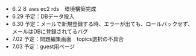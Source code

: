 - 6.２８ aws ec2 rds　環境構築完成
- 6.29 予定：DBデータ投入
- 6.30 予定：メールで新規登録する時、エラーが出ても、ロールバックせず、メールはDBに登録されてるバグ
- 7.02 予定：問題編集画面　topics選択の不具合
- 7.03 予定：guest用ページ



